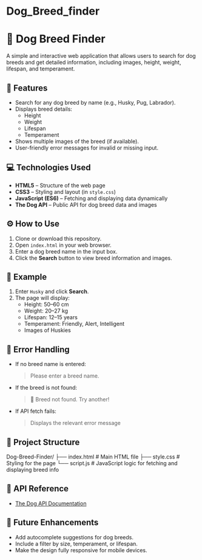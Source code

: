 # Dog_Breed_finder
# 🐶 Dog Breed Finder

A simple and interactive web application that allows users to search for dog breeds and get detailed information, including images, height, weight, lifespan, and temperament.  

## 🌟 Features
- Search for any dog breed by name (e.g., Husky, Pug, Labrador).  
- Displays breed details:
  - Height  
  - Weight  
  - Lifespan  
  - Temperament  
- Shows multiple images of the breed (if available).  
- User-friendly error messages for invalid or missing input.  

## 💻 Technologies Used
- **HTML5** – Structure of the web page  
- **CSS3** – Styling and layout (in `style.css`)  
- **JavaScript (ES6)** – Fetching and displaying data dynamically  
- **The Dog API** – Public API for dog breed data and images  

## ⚙️ How to Use
1. Clone or download this repository.  
2. Open `index.html` in your web browser.  
3. Enter a dog breed name in the input box.  
4. Click the **Search** button to view breed information and images.  

## 📝 Example
1. Enter `Husky` and click **Search**.  
2. The page will display:  
   - Height: 50–60 cm  
   - Weight: 20–27 kg  
   - Lifespan: 12–15 years  
   - Temperament: Friendly, Alert, Intelligent  
   - Images of Huskies  

## 🚨 Error Handling
- If no breed name is entered:  
  > Please enter a breed name.  
- If the breed is not found:  
  > 🐶 Breed not found. Try another!  
- If API fetch fails:  
  > Displays the relevant error message  

## 📂 Project Structure
Dog-Breed-Finder/
├── index.html # Main HTML file
├── style.css # Styling for the page
└── script.js # JavaScript logic for fetching and displaying breed info




## 🔗 API Reference
- [The Dog API Documentation](https://thedogapi.com/)  

## 🎯 Future Enhancements
- Add autocomplete suggestions for dog breeds.  
- Include a filter by size, temperament, or lifespan.  
- Make the design fully responsive for mobile devices.

